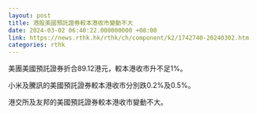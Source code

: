 ```yaml
---
layout: post
title: 港股美國預託證券較本港收市變動不大
date: 2024-03-02 06:40:22.000000000 +08:00
link: https://news.rthk.hk/rthk/ch/component/k2/1742740-20240302.htm
categories: rthk
---
```


美團美國預託證券折合89.12港元，較本港收市升不足1%。

小米及騰訊的美國預託證券較本港收市分別跌0.2%及0.5%。

港交所及友邦的美國預託證券較本港收市變動不大。
